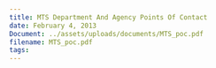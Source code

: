 ```yaml
---
title: MTS Department And Agency Points Of Contact
date: February 4, 2013
Document: ../assets/uploads/documents/MTS_poc.pdf
filename: MTS_poc.pdf
tags:
---
```

